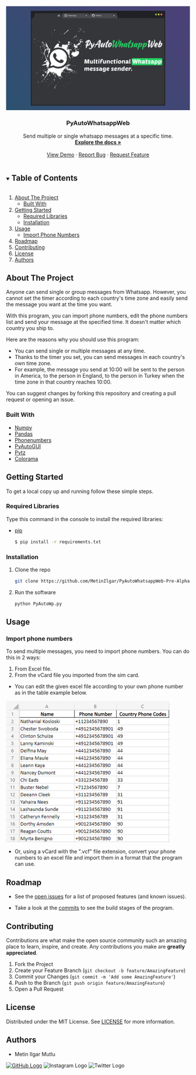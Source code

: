 <!-- PROJECT LOGO -->
<br />
<p align="center">
  <a href="https://github.com/MetinIlgar/PyAutoWhatsappWeb-Pre-Alpha">
    <img src="/Images/banner.png" alt="Logo">
  </a>

  <h3 align="center">PyAutoWhatsappWeb</h3>

  <p align="center">
    Send multiple or single whatsapp messages at a specific time.
    <br />
    <a href="https://github.com/MetinIlgar/PyAutoWhatsappWeb-Pre-Alpha"><strong>Explore the docs »</strong></a>
    <br />
    <br />
    <a href="https://github.com/MetinIlgar/PyAutoWhatsappWeb-Pre-Alpha">View Demo</a>
    ·
    <a href="https://github.com/MetinIlgar/PyAutoWhatsappWeb-Pre-Alpha/issues">Report Bug</a>
    ·
    <a href="https://github.com/MetinIlgar/PyAutoWhatsappWeb-Pre-Alpha/issues">Request Feature</a>
  </p>
</p>


<!-- TABLE OF CONTENTS -->
<details open="open">
	<summary><h2 style="display: inline-block">Table of Contents</h2></summary>
	<ol>
		<li>
			<a href="#about-the-project">About The Project</a>
			<ul>
				<li><a href="#built-with">Built With</a></li>
			</ul>
		</li>
		<li>
			<a href="#getting-started">Getting Started</a>
			<ul>
				<li><a href="#required-libraries">Required Libraries</a></li>
				<li><a href="#installation">Installation</a></li>
			</ul>
		</li>
		<li>
			<a href="#usage">Usage</a>
			<ul>
				<li><a href="#import-phone-numbers">Import Phone Numbers</a></li>
			</ul>
		</li>
		<li><a href="#roadmap">Roadmap</a></li>
		<li><a href="#contributing">Contributing</a></li>
		<li><a href="#license">License</a></li>
		<li><a href="#authors">Authors</a></li>
	</ol>
</details>

<!-- ABOUT THE PROJECT -->
## About The Project

Anyone can send single or group messages from Whatsapp. However, you cannot set the timer according to each country's time zone and easily send the message you want at the time you want.

With this program, you can import phone numbers, edit the phone numbers list and send your message at the specified time. It doesn't matter which country you ship to.

Here are the reasons why you should use this program:
* You can send single or multiple messages at any time. 
* Thanks to the timer you set, you can send messages in each country's own time zone. 
* For example, the message you send at 10:00 will be sent to the person in America, to the person in England, to the person in Turkey when the time zone in that country reaches 10:00.

You can suggest changes by forking this repository and creating a pull request or opening an issue.

### Built With

* [Numpy](https://numpy.org/)
* [Pandas](https://pandas.pydata.org/)
* [Phonenumbers](https://pypi.org/project/phonenumbers/)
* [PyAutoGUI](https://pypi.org/project/PyAutoGUI/)
* [Pytz](https://pypi.org/project/pytz/)
* [Colorama](https://pypi.org/project/colorama/)


<!-- GETTING STARTED -->
## Getting Started

To get a local copy up and running follow these simple steps.

### Required Libraries

Type this command in the console to install the required libraries:
* [pip](https://pypi.org/project/pip/)
  ```sh
  $ pip install -r requirements.txt
  ```

### Installation

1. Clone the repo
   ```sh
   git clone https://github.com/MetinIlgar/PyAutoWhatsappWeb-Pre-Alpha.git
   ```
2. Run the software
   ```sh
   python PyAutoWp.py 
   ```


<!-- USAGE EXAMPLES -->
## Usage

### Import phone numbers
To send multiple messages, you need to import phone numbers. You can do this in 2 ways:
1. From Excel file.
2. From the vCard file you imported from the sim card.

* You can edit the given excel file according to your own phone number as in the table example below.

![Sample Excel Spreadsheet](/Images/Sample_Phone_Number_Data_SS.PNG)

* Or, using a vCard with the ".vcf" file extension, convert your phone numbers to an excel file and import them in a format that the program can use.



<!-- ROADMAP -->
## Roadmap

* See the [open issues](https://github.com/MetinIlgar/PyAutoWhatsappWeb-Pre-Alpha/issues) for a list of proposed features (and known issues).

* Take a look at the [commits](https://github.com/MetinIlgar/PyAutoWhatsappWeb-Pre-Alpha/commits/main) to see the build stages of the program.


<!-- CONTRIBUTING -->
## Contributing

Contributions are what make the open source community such an amazing place to learn, inspire, and create. Any contributions you make are **greatly appreciated**.

1. Fork the Project
2. Create your Feature Branch (`git checkout -b feature/AmazingFeature`)
3. Commit your Changes (`git commit -m 'Add some AmazingFeature'`)
4. Push to the Branch (`git push origin feature/AmazingFeature`)
5. Open a Pull Request


<!-- LICENSE -->
## License

Distributed under the MIT License. See [LICENSE](https://github.com/MetinIlgar/PyAutoWhatsappWeb/blob/main/LICENSE) for more information.


<!-- CONTACT -->
## Authors

* Metin Ilgar Mutlu

[![GitHub Logo](https://img.shields.io/badge/GitHub-100000?style=for-the-badge&logo=github&logoColor=white)](https://github.com/MetinIlgar)
![Instagram Logo](https://img.shields.io/badge/Instagram-E4405F?style=for-the-badge&logo=instagram&logoColor=white) 
![Twitter Logo](https://img.shields.io/badge/Twitter-1DA1F2?style=for-the-badge&logo=twitter&logoColor=white) 








